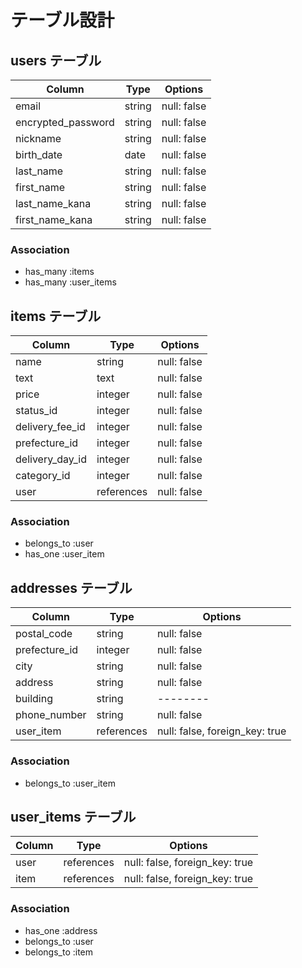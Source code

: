 # テーブル設計

## users テーブル

| Column             | Type   | Options     |
| --------           | ------ | ----------- |
| email              | string | null: false |
| encrypted_password | string | null: false |
| nickname           | string | null: false |
| birth_date         | date   | null: false |
| last_name          | string | null: false |
| first_name         | string | null: false |
| last_name_kana     | string | null: false |
| first_name_kana    | string | null: false |

### Association

- has_many :items
- has_many :user_items

## items テーブル

| Column          | Type       | Options     |
| ------          | ------     | ----------- |
| name            | string     | null: false |
| text            | text       | null: false |
| price           | integer    | null: false |
| status_id       | integer    | null: false |
| delivery_fee_id | integer    | null: false |
| prefecture_id   | integer    | null: false |
| delivery_day_id | integer    | null: false |
| category_id     | integer    | null: false |
| user            | references | null: false |


### Association

- belongs_to :user
- has_one :user_item


## addresses テーブル

| Column          | Type       | Options                           |
| -------         | ---------- | --------                          |
| postal_code     | string     | null: false                       |
| prefecture_id   | integer    | null: false                       |
| city            | string     | null: false                       |
| address         | string     | null: false                       |
| building        | string     | --------                          |
| phone_number    | string     | null: false                       |
| user_item       | references | null: false, foreign_key: true    |


### Association

- belongs_to :user_item

## user_items テーブル

| Column  | Type       | Options                           |
| ------  | ------     | -----------                       |
| user    | references | null: false, foreign_key: true    |
| item    | references | null: false, foreign_key: true    |

### Association

- has_one :address
- belongs_to :user
- belongs_to :item